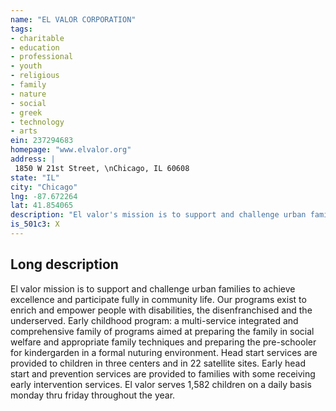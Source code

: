 ```yaml
---
name: "EL VALOR CORPORATION"
tags:
- charitable
- education
- professional
- youth
- religious
- family
- nature
- social
- greek
- technology
- arts
ein: 237294683
homepage: "www.elvalor.org"
address: |
 1850 W 21st Street, \nChicago, IL 60608
state: "IL"
city: "Chicago"
lng: -87.672264
lat: 41.854065
description: "El valor's mission is to support and challenge urban families to achieve excellence and participate fully in community life. Our programs exist to enrich and empower people with disabilities, the disenfranchised and the underserved"
is_501c3: X
---
```


## Long description

El valor mission is to support and challenge urban families to achieve excellence and participate fully in community life. Our programs exist to enrich and empower people with disabilities, the disenfranchised and the underserved. Early childhood program: a multi-service integrated and comprehensive family of programs aimed at preparing the family in social welfare and appropriate family techniques and preparing the pre-schooler for kindergarden in a formal nuturing environment. Head start services are provided to children in three centers and in 22 satellite sites. Early head start and prevention services are provided to families with some receiving early intervention services. El valor serves 1,582 children on a daily basis monday thru friday throughout the year. 
